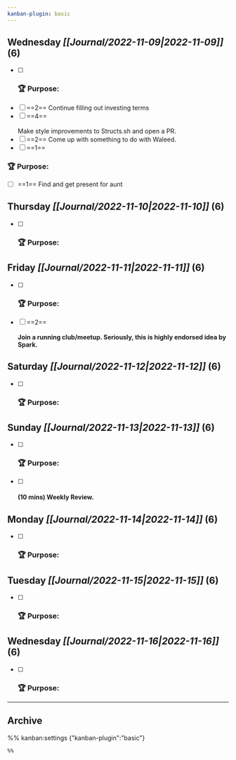 ```yaml
---
kanban-plugin: basic
---
```


## **Wednesday** *[[Journal/2022-11-09|2022-11-09]]* (6)

- [ ] ### **🏆 Purpose**:
- [ ] ==2==
Continue filling out investing terms
- [ ] ==4==
<br><br>Make style improvements to Structs.sh and open a PR.
- [ ] ==2==
Come up with something to do with Waleed.
- [ ] ==1==
### **🏆 Purpose**:
- [ ] ==1==
Find and get present for aunt

## **Thursday** *[[Journal/2022-11-10|2022-11-10]]* (6)

- [ ] ### **🏆 Purpose**:

## **Friday** *[[Journal/2022-11-11|2022-11-11]]* (6)

- [ ] ### **🏆 Purpose**:
- [ ] ==2==<br><br>**Join a running club/meetup. Seriously, this is highly endorsed idea by Spark.**

## **Saturday** *[[Journal/2022-11-12|2022-11-12]]* (6)

- [ ] ### **🏆 Purpose**:

## **Sunday** *[[Journal/2022-11-13|2022-11-13]]* (6)

- [ ] ### **🏆 Purpose**:
- [ ] #### **(10 mins)** Weekly Review.

## **Monday** *[[Journal/2022-11-14|2022-11-14]]* (6)

- [ ] ### **🏆 Purpose**:

## **Tuesday** *[[Journal/2022-11-15|2022-11-15]]* (6)

- [ ] ### **🏆 Purpose**:

## **Wednesday** *[[Journal/2022-11-16|2022-11-16]]* (6)

- [ ] ### **🏆 Purpose**:

***

## Archive



%% kanban:settings
{"kanban-plugin":"basic"}
```
%%
